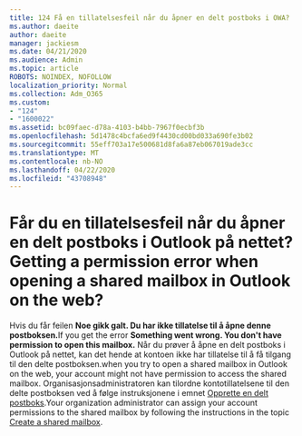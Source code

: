 ```yaml
---
title: 124 Få en tillatelsesfeil når du åpner en delt postboks i OWA?
ms.author: daeite
author: daeite
manager: jackiesm
ms.date: 04/21/2020
ms.audience: Admin
ms.topic: article
ROBOTS: NOINDEX, NOFOLLOW
localization_priority: Normal
ms.collection: Adm_O365
ms.custom:
- "124"
- "1600022"
ms.assetid: bc09faec-d78a-4103-b4bb-7967f0ecbf3b
ms.openlocfilehash: 5d1478c4bcfa6ed9f4430cd00bd033a690fe3b02
ms.sourcegitcommit: 55eff703a17e500681d8fa6a87eb067019ade3cc
ms.translationtype: MT
ms.contentlocale: nb-NO
ms.lasthandoff: 04/22/2020
ms.locfileid: "43708948"
---
```

# <a name="getting-a-permission-error-when-opening-a-shared-mailbox-in-outlook-on-the-web"></a><span data-ttu-id="82f37-102">Får du en tillatelsesfeil når du åpner en delt postboks i Outlook på nettet?</span><span class="sxs-lookup"><span data-stu-id="82f37-102">Getting a permission error when opening a shared mailbox in Outlook on the web?</span></span>

<span data-ttu-id="82f37-103">Hvis du får feilen **Noe gikk galt. Du har ikke tillatelse til å åpne denne postboksen.**</span><span class="sxs-lookup"><span data-stu-id="82f37-103">If you get the error **Something went wrong. You don't have permission to open this mailbox.**</span></span> <span data-ttu-id="82f37-104">Når du prøver å åpne en delt postboks i Outlook på nettet, kan det hende at kontoen ikke har tillatelse til å få tilgang til den delte postboksen.</span><span class="sxs-lookup"><span data-stu-id="82f37-104">when you try to open a shared mailbox in Outlook on the web, your account might not have permission to access the shared mailbox.</span></span> <span data-ttu-id="82f37-105">Organisasjonsadministratoren kan tilordne kontotillatelsene til den delte postboksen ved å følge instruksjonene i emnet [Opprette en delt postboks](https://docs.microsoft.com/office365/admin/email/create-a-shared-mailbox).</span><span class="sxs-lookup"><span data-stu-id="82f37-105">Your organization administrator can assign your account permissions to the shared mailbox by following the instructions in the topic [Create a shared mailbox](https://docs.microsoft.com/office365/admin/email/create-a-shared-mailbox).</span></span>
  